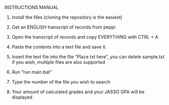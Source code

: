 INSTRUCTIONS MANUAL 

1. Install the files (cloning the repository is the easiest) 

2. Get an ENGLISH transcript of records from peppi 

3. Open the transcript of records and copy EVERYTHING with CTRL + A 

4. Paste the contents into a text file and save it. 

5. Insert the text file into the file “Place txt here”, you can delete sample.txt if you wish, multiple files are also supported 

6. Run “run main.bat” 

7. Type the number of the file you wish to search 

8. Your amount of calculated grades and your JASSO GPA will be displayed 

 